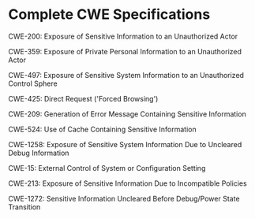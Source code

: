 

# Complete CWE Specifications

CWE-200: Exposure of Sensitive Information to an Unauthorized Actor

CWE-359: Exposure of Private Personal Information to an Unauthorized Actor

CWE-497: Exposure of Sensitive System Information to an Unauthorized Control Sphere

CWE-425: Direct Request ('Forced Browsing')

CWE-209: Generation of Error Message Containing Sensitive Information

CWE-524: Use of Cache Containing Sensitive Information

CWE-1258: Exposure of Sensitive System Information Due to Uncleared Debug Information

CWE-15: External Control of System or Configuration Setting

CWE-213: Exposure of Sensitive Information Due to Incompatible Policies

CWE-1272: Sensitive Information Uncleared Before Debug/Power State Transition